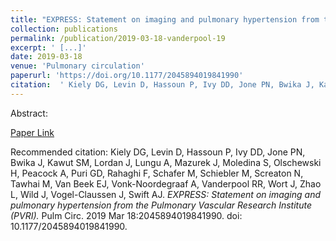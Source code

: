 ```yaml
--- 
title: "EXPRESS: Statement on imaging and pulmonary hypertension from the Pulmonary Vascular Research Institute (PVRI)." 
collection: publications 
permalink: /publication/2019-03-18-vanderpool-19 
excerpt: ' [...]' 
date: 2019-03-18 
venue: 'Pulmonary circulation' 
paperurl: 'https://doi.org/10.1177/2045894019841990' 
citation:  ' Kiely DG, Levin D, Hassoun P, Ivy DD, Jone PN, Bwika J, Kawut SM, Lordan J, Lungu A, Mazurek J, Moledina S, Olschewski H, Peacock A, Puri GD, Rahaghi F, Schafer M, Schiebler M, Screaton N, Tawhai M, Van Beek EJ, Vonk-Noordegraaf A, Vanderpool RR, Wort J, Zhao L, Wild J, Vogel-Claussen J, Swift AJ. <i>EXPRESS: Statement on imaging and pulmonary hypertension from the Pulmonary Vascular Research Institute (PVRI).</i> Pulm Circ. 2019 Mar 18:2045894019841990. doi: 10.1177/2045894019841990.' 
--- 
```

Abstract:    
 
[Paper Link](https://doi.org/10.1177/2045894019841990) 
 
Recommended citation:  Kiely DG, Levin D, Hassoun P, Ivy DD, Jone PN, Bwika J, Kawut SM, Lordan J, Lungu A, Mazurek J, Moledina S, Olschewski H, Peacock A, Puri GD, Rahaghi F, Schafer M, Schiebler M, Screaton N, Tawhai M, Van Beek EJ, Vonk-Noordegraaf A, Vanderpool RR, Wort J, Zhao L, Wild J, Vogel-Claussen J, Swift AJ. <i>EXPRESS: Statement on imaging and pulmonary hypertension from the Pulmonary Vascular Research Institute (PVRI).</i> Pulm Circ. 2019 Mar 18:2045894019841990. doi: 10.1177/2045894019841990. 
